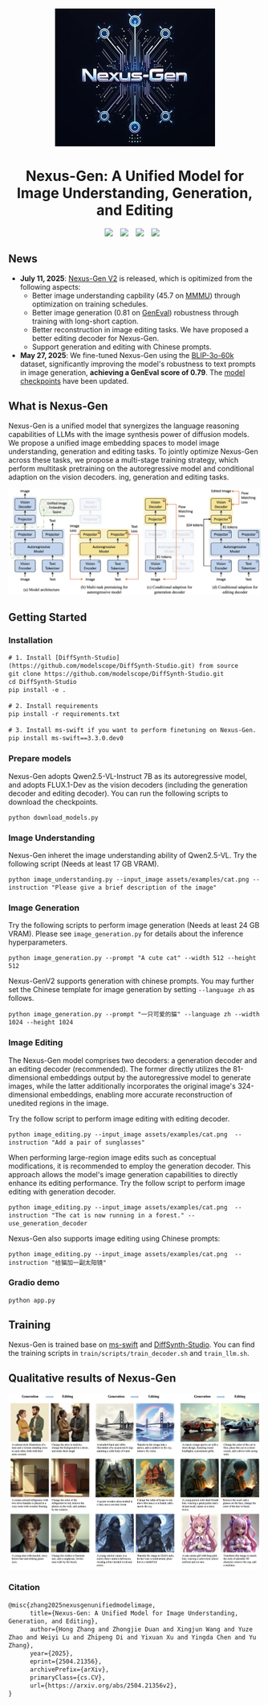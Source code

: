 <p align="center">
    <br>
    <img src="assets/logo.jpg"/>
    <br>
<p>
<h1 align="center">Nexus-Gen: A Unified Model for Image Understanding, Generation, and Editing</h1>
 
<div align="center">

  <a href="http://arxiv.org/abs/2504.21356"><img src="https://img.shields.io/static/v1?label=Tech%20Report&message=Arxiv&color=red"></a> &ensp;
  <a href="https://www.modelscope.cn/models/DiffSynth-Studio/Nexus-Gen"><img src="https://img.shields.io/static/v1?label=Model&message=ModelScope&color=blue"></a> &ensp;
  <a href="https://huggingface.co/modelscope/Nexus-Gen"><img src="https://img.shields.io/static/v1?label=Model&message=HuggingFace&color=yellow"></a> &ensp;
  <a href="https://www.modelscope.cn/studios/DiffSynth-Studio/Nexus-Gen"><img src="https://img.shields.io/static/v1?label=Online%20Demo&message=ModeScope&color=green"></a> &ensp;

</div>

## News
- **July 11, 2025**: [Nexus-Gen V2](https://www.modelscope.cn/models/DiffSynth-Studio/Nexus-GenV2) is released, which is opitimized from the following aspects:
  - Better image understanding capbility (45.7 on [MMMU](https://github.com/MMMU-Benchmark/MMMU)) through optimization on training schedules.
  - Better image generation (0.81 on [GenEval](https://github.com/djghosh13/geneval.git)) robustness through training with long-short caption.
  - Better reconstruction in image editing tasks. We have proposed a better editing decoder for Nexus-Gen.
  - Support generation and editing with Chinese prompts.
- **May 27, 2025**: We fine-tuned Nexus-Gen using the [BLIP-3o-60k](https://huggingface.co/datasets/BLIP3o/BLIP3o-60k) dataset, significantly improving the model's robustness to text prompts in image generation, **achieving a GenEval score of 0.79**. The [model checkpoints](https://www.modelscope.cn/models/DiffSynth-Studio/Nexus-Gen) have been updated.

## What is Nexus-Gen
Nexus-Gen is a unified model that synergizes the language reasoning capabilities of LLMs with the image synthesis power of diffusion models. We propose a unified image embedding spaces to model image understanding, generation and editing tasks. To jointly optimize Nexus-Gen across these tasks, we propose a multi-stage training strategy, which perform multitask pretraining on the autoregressive model and conditional adaption on the vision decoders.
ing, generation and editing tasks.

![architecture](assets/illustrations/architecture.jpg)


## Getting Started
### Installation
```shell
# 1. Install [DiffSynth-Studio](https://github.com/modelscope/DiffSynth-Studio.git) from source
git clone https://github.com/modelscope/DiffSynth-Studio.git
cd DiffSynth-Studio
pip install -e .

# 2. Install requirements
pip install -r requirements.txt

# 3. Install ms-swift if you want to perform finetuning on Nexus-Gen.
pip install ms-swift==3.3.0.dev0
```

### Prepare models
Nexus-Gen adopts Qwen2.5-VL-Instruct 7B as its autoregressive model, and adopts FLUX.1-Dev as the vision decoders (including the generation decoder and editing decoder). You can run the following scripts to download the checkpoints.
```shell
python download_models.py
```
### Image Understanding
Nexus-Gen inheret the image understanding ability of Qwen2.5-VL. Try the following script (Needs at least 17 GB VRAM).
```shell
python image_understanding.py --input_image assets/examples/cat.png --instruction "Please give a brief description of the image"
```

### Image Generation
Try the following scripts to perform image generation (Needs at least 24 GB VRAM). Please see `image_generation.py` for details about the inference hyperparameters.
```shell
python image_generation.py --prompt "A cute cat" --width 512 --height 512
```
Nexus-GenV2 supports generation with chinese prompts. You may further set the Chinese template for image generation by setting `--language zh` as follows.
```shell
python image_generation.py --prompt "一只可爱的猫" --language zh --width 1024 --height 1024
```
### Image Editing
The Nexus-Gen model comprises two decoders: a generation decoder and an editing decoder (recommended). The former directly utilizes the 81-dimensional embeddings output by the autoregressive model to generate images, while the latter additionally incorporates the original image's 324-dimensional embeddings, enabling more accurate reconstruction of unedited regions in the image.

Try the follow script to perform image editing with editing decoder.
```shell
python image_editing.py --input_image assets/examples/cat.png  --instruction "Add a pair of sunglasses"
```

When performing large-region image edits such as conceptual modifications, it is recommended to employ the generation decoder. This approach allows the model's image generation capabilities to directly enhance its editing performance. Try the follow script to perform image editing with generation decoder.
```shell
python image_editing.py --input_image assets/examples/cat.png  --instruction "The cat is now running in a forest." --use_generation_decoder
```

Nexus-Gen also supports image editing using Chinese prompts:
```shell
python image_editing.py --input_image assets/examples/cat.png  --instruction "给猫加一副太阳镜"
```

### Gradio demo
```shell
python app.py
```

## Training
Nexus-Gen is trained base on [ms-swift](https://github.com/modelscope/ms-swift.git) and [DiffSynth-Studio](https://github.com/modelscope/DiffSynth-Studio.git). You can find the training scripts in `train/scripts/train_decoder.sh` and `train_llm.sh`.

## Qualitative results of Nexus-Gen
![cover](assets/illustrations/gen_edit.jpg)

### Citation
```
@misc{zhang2025nexusgenunifiedmodelimage,
      title={Nexus-Gen: A Unified Model for Image Understanding, Generation, and Editing}, 
      author={Hong Zhang and Zhongjie Duan and Xingjun Wang and Yuze Zhao and Weiyi Lu and Zhipeng Di and Yixuan Xu and Yingda Chen and Yu Zhang},
      year={2025},
      eprint={2504.21356},
      archivePrefix={arXiv},
      primaryClass={cs.CV},
      url={https://arxiv.org/abs/2504.21356v2}, 
}
```